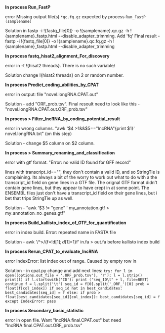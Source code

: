 **In process Run_FastP**

error  Missing output file(s) `*qc.fq.gz` expected by process `Run_FastP (samplename)`

Solution in  fastp -i !{fastq_file[0]} -o !{samplename}.qc.gz -h !{samplename}_fastp.html --disable_adapter_trimming. Add 'fq'
Final result - fastp -i !{fastq_file[0]} -o !{samplename}.qc.fq.gz -h !{samplename}_fastp.html --disable_adapter_trimming

**In process fastq_hisat2_alignment_For_discovery**

error in -t !{hisat2 threads}. There is no such variable/

Solution change !{hisat2 threads} on 2 or random number.

**In process Predict_coding_abilities_by_CPAT**

error in output: file "novel.longRNA.CPAT.out"
 
Solution - add "ORF_prob.tsv". Final resoult need to look like this - "novel.longRNA.CPAT.out.ORF_prob.tsv"

**In process > Filter_lncRNA_by_coding_potential_result**

error in wrong columns. "awk '$4 >1&&$5=="lncRNA"{print $1}' novel.longRNA.txt" (on this step)

Solution - change $5 column on $2 column.

**In process > Summary_renaming_and_classification**

error with gtf format. 
"Error: no valid ID found for GFF record"

lines with transcript_id=="", they don't contain a valid ID, and so StringTie is complaining. 
Its always a bit of the worry to work out what to do with a the transcript_id field on gene lines in a GTF file. 
The orignal GTF format didn't contain gene lines, but they appear to have crept in at some point. 
The ENSEMBL files just don't have a transcript_id field on their gene lines, but i bet that trips StringTie up as well.

Solution - "awk '$3 != "gene" ' my_annotation.gtf > my_annotation_no_genes.gtf"

**In process Build_kallisto_index_of_GTF_for_quantification**

error in index build. Error: repeated name in FASTA file

Solution - awk '/^>/{f=!d[$1];d[$1]=1}f' in.fa > out.fa before kallisto index build

**In process Rerun_CPAT_to_evaluate_lncRNA**

error IndexError: list index out of range. Caused by empty row in 

Solution - in cpat.py change and add next lines:
`try:
		for l in open((options.out_file + '.ORF_prob.tsv'), 'r'):
			l = l.strip()
			print(l)
			if l.startswith('ID'):
				print ("seq_ID\t" + l, file=BEST)
				continue
			f = l.split('\t')
			seq_id = f[0].split('_ORF_')[0]
			prob = float(f[col_index])
			if seq_id not in best_candidates:
				best_candidates[seq_id] = f
			else:
				if prob > float(best_candidates[seq_id][col_index]):
					best_candidates[seq_id] = f
	except IndexError:
		pass`
  
**In process Secondary_basic_statistic**

error in open file. Want "lncRNA.final.CPAT.out" but need "lncRNA.final.CPAT.out.ORF_prob.tsv"
 
 

